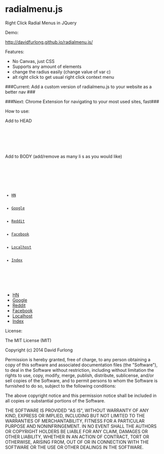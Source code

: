 radialmenu.js
=============

Right Click Radial Menus in JQuery

Demo:

http://davidfurlong.github.io/radialmenu.js/

Features:
- No Canvas, just CSS
- Supports any amount of elements
- change the radius easily (change value of var c)
- alt right click to get usual right click context menu

###Current: Add a custom version of radialmenu.js to your website as a better nav ###

###Next: Chrome Extension for navigating to your most used sites, fast###

How to use:

Add to HEAD

<pre><code>
	<script src="http://code.jquery.com/jquery-1.11.0.min.js"></script>
   <link rel="stylesheet" href="radialmenu.css"/>
   <script src="radialmenu.js"></script>
</pre></code>

Add to BODY (add/remove as many li s as you would like)

<pre><code>
	<div class='radial'>
      <ul>
        <li><a href='http://news.ycombinator.com'>HN</a></li>
        <li><a href='http://google.com'>Google</a></li>  
        <li><a href='http://reddit.com'>Reddit</a></li>
        <li><a href='http://facebook.com'>Facebook</a></li> 
        <li><a href='http://localhost'>Localhost</a></li> 
        <li><a href='http://index.html'>Index</a></li> 
      </ul>
    </div>
</pre></code>

<div class='radial'>
      <ul>
        <li><a href='http://news.ycombinator.com'>HN</a></li>
        <li><a href='http://google.com'>Google</a></li>  
        <li><a href='http://reddit.com'>Reddit</a></li>
        <li><a href='http://facebook.com'>Facebook</a></li> 
        <li><a href='http://localhost'>Localhost</a></li> 
        <li><a href='http://index.html'>Index</a></li> 
      </ul>
    </div>

License: 

The MIT License (MIT)

Copyright (c) 2014 David Furlong

Permission is hereby granted, free of charge, to any person obtaining a copy
of this software and associated documentation files (the "Software"), to deal
in the Software without restriction, including without limitation the rights
to use, copy, modify, merge, publish, distribute, sublicense, and/or sell
copies of the Software, and to permit persons to whom the Software is
furnished to do so, subject to the following conditions:

The above copyright notice and this permission notice shall be included in
all copies or substantial portions of the Software.

THE SOFTWARE IS PROVIDED "AS IS", WITHOUT WARRANTY OF ANY KIND, EXPRESS OR
IMPLIED, INCLUDING BUT NOT LIMITED TO THE WARRANTIES OF MERCHANTABILITY,
FITNESS FOR A PARTICULAR PURPOSE AND NONINFRINGEMENT. IN NO EVENT SHALL THE
AUTHORS OR COPYRIGHT HOLDERS BE LIABLE FOR ANY CLAIM, DAMAGES OR OTHER
LIABILITY, WHETHER IN AN ACTION OF CONTRACT, TORT OR OTHERWISE, ARISING FROM,
OUT OF OR IN CONNECTION WITH THE SOFTWARE OR THE USE OR OTHER DEALINGS IN
THE SOFTWARE.